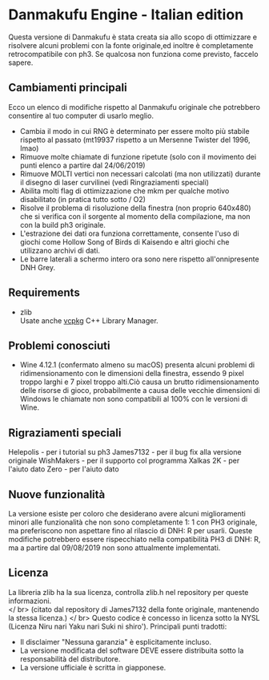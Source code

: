 # Danmakufu Engine - Italian edition
Questa versione di Danmakufu è stata creata sia allo scopo di ottimizzare e risolvere alcuni problemi con la fonte originale,ed inoltre è completamente retrocompatibile con ph3. Se qualcosa non funziona come previsto, faccelo sapere.

## Cambiamenti principali 
Ecco un elenco di modifiche rispetto al Danmakufu originale che potrebbero consentire al tuo computer di usarlo meglio.
 * Cambia il modo in cui RNG è determinato per essere molto più stabile rispetto al passato (mt19937 rispetto a un Mersenne Twister del 1996, lmao)
 * Rimuove molte chiamate di funzione ripetute (solo con il movimento dei punti elenco a partire dal 24/06/2019)
 * Rimuove MOLTI vertici non necessari calcolati (ma non utilizzati) durante il disegno di laser curvilinei (vedi Ringraziamenti speciali)
 * Abilita molti flag di ottimizzazione che mkm per qualche motivo disabilitato (in pratica tutto sotto / O2)
 * Risolve il problema di risoluzione della finestra (non proprio 640x480) che si verifica con il sorgente al momento della compilazione, ma non con la build ph3 originale.
 * L'estrazione dei dati ora funziona correttamente, consente l'uso di giochi come Hollow Song of Birds di Kaisendo e altri giochi che utilizzano archivi di dati.
 * Le barre laterali a schermo intero ora sono nere rispetto all'onnipresente DNH Grey.

## Requirements
 * zlib
</br>Usate anche [vcpkg](https://github.com/Microsoft/vcpkg) C++ Library Manager.

## Problemi conosciuti
 * Wine 4.12.1 (confermato almeno su macOS) presenta alcuni problemi di ridimensionamento con le dimensioni della finestra, essendo 9 pixel troppo larghi e 7 pixel troppo alti.Ciò causa un brutto ridimensionamento delle risorse di gioco, probabilmente a causa delle vecchie dimensioni di Windows le chiamate non sono compatibili al 100% con le versioni di Wine.

## Rigraziamenti speciali
Helepolis - per i tutorial su ph3
James7132 - per il bug fix alla versione originale
WishMakers - per il supporto col programma
Xalkas 2K - per l'aiuto dato
Zero - per l'aiuto dato

## Nuove funzionalità 
La versione esiste per coloro che desiderano avere alcuni miglioramenti minori alle funzionalità che non sono completamente 1: 1 con PH3 originale, ma preferiscono non aspettare fino al rilascio di DNH: R per usarli. Queste modifiche potrebbero essere rispecchiato nella compatibilità PH3 di DNH: R, ma a partire dal 09/08/2019 non sono attualmente implementati.

## Licenza
La libreria zlib ha la sua licenza, controlla zlib.h nel repository per queste informazioni. </br> </ br>
(citato dal repository di James7132 della fonte originale, mantenendo la stessa licenza.) </ br> Questo codice è concesso in licenza sotto la NYSL (Licenza Niru nari Yaku nari Suki ni shiro'). Principali punti tradotti:

  * Il disclaimer "Nessuna garanzia" è esplicitamente incluso.
  * La versione modificata del software DEVE essere distribuita sotto la responsabilità del distributore.
  * La versione ufficiale è scritta in giapponese.
